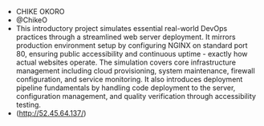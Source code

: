 * CHIKE OKORO
* @ChikeO
* This introductory project simulates essential real-world DevOps practices through a streamlined web server deployment.
  It mirrors production environment setup by configuring NGINX on standard port 80, ensuring public accessibility and continuous uptime - exactly how actual websites operate.
  The simulation covers core infrastructure management including cloud provisioning, system maintenance, firewall configuration, and service monitoring.
  It also introduces deployment pipeline fundamentals by handling code deployment to the server, configuration management, and quality verification through
  accessibility testing.
* (http://52.45.64.137/)


